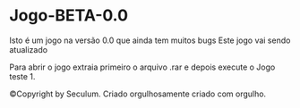 # Jogo-BETA-0.0
Isto é um jogo na versão 0.0 que ainda tem muitos bugs
Este jogo vai sendo atualizado

Para abrir o jogo extraia primeiro o arquivo .rar e depois execute o Jogo teste 1.


©Copyright by Seculum. Criado orgulhosamente criado com orgulho.
